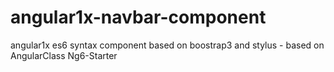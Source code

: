 # angular1x-navbar-component
angular1x es6 syntax component based on boostrap3 and stylus - based on AngularClass Ng6-Starter
